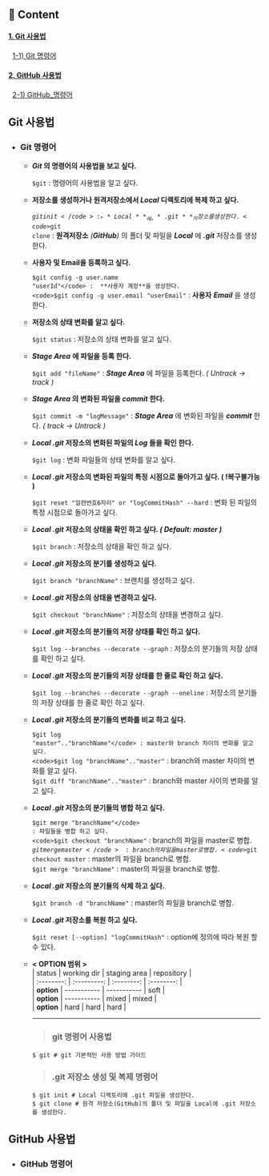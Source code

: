 ## 📝 Content
#### **[1. Git 사용법](#Git-사용법)**   
&nbsp;&nbsp;[1-1) Git 명령어](#Git-명령어)      
#### **[2. GitHub 사용법](#GitHub-사용법)**      
&nbsp;&nbsp;[2-1) GitHub_명령어](#GitHub-명령어)   
  
  ## Git 사용법
  - ### Git 명령어   
  
    - **_Git_ 의 명령어의 사용법을 보고 싶다.**   
           
       <code>$git</code> : 명령어의 사용법을 알고 싶다.  
    
    - **저장소를 생성하거나 원격저장소에서 _Local_ 디렉토리에 복제 하고 싶다.**   
        
       <code>$git init</code> : _**Local**_ 에 _**.git**_ 저장소를 생성한다.   
       <code>$git clone</code> : **원격저장소** _(**GitHub**)_ 의 폴더 및 파일을 _**Local**_ 에 _**.git**_ 저장소를 생성한다.   
          
    - **사용자 및 Email을 등록하고 싶다.**   
       
       <code>$git config -g user.name "userId"</code> :  **사용자 계정**을 생성한다.   
       <code>$git config -g user.email "userEmail"</code> :  **사용자** **_Email_** 을 생성한다.   
          
    - **저장소의 상태 변화를 알고 싶다.**   
         
       <code>$git status</code> : 저장소의 상태 변화를 알고 싶다.   
          
    - _**Stage Area**_ **에 파일을 등록 한다.**   
       
       <code>$git add "fileName"</code> : _**Stage Area**_ 에 파일을 등록한다. _( Untrack -> track )_
    
    - **_Stage Area_ 의 변화된 파일을 _commit_ 한다.**   
        
       <code>$git commit -m "logMessage"</code> : _**Stage Area**_ 에 변화된 파일을 _**commit**_ 한다. _( track -> Untrack )_
  
    - **_Local_ _.git_ 저장소의 변화된 파일의 _Log_ 들을 확인 한다.**   
       
       <code>$git log</code> :  변화 파일들의 상태 변화를 알고 싶다.   
          
    - **_Local_ _.git_ 저장소의 변화된 파일의 특정 시점으로 돌아가고 싶다. ( !복구불가능 )**    
           
       <code>$git reset "일련번호6자리" or "logCommitHash" --hard</code> : 변화 된 파일의 특정 시점으로 돌아가고 싶다.   
          
    - **_Local_ _.git_ 저장소의 상태을 확인 하고 싶다. _( Default: master )_**    
           
       <code>$git branch</code> : 저장소의 상태을 확인 하고 싶다.   
          
     - **_Local_ _.git_ 저장소의 분기를 생성하고 싶다.**    
           
       <code>$git branch "branchName"</code> : 브랜치를 생성하고 싶다.   
          
     - **_Local_ _.git_ 저장소의 상태을 변경하고 싶다.** 
           
       <code>$git checkout "branchName"</code> : 저장소의 상태을 변경하고 싶다.   
          
     - **_Local_ _.git_ 저장소의 분기들의 저장 상태를 확인 하고 싶다.** 
           
       <code>$git log --branches --decorate --graph</code> : 저장소의 분기들의 저장 상태를 확인 하고 싶다.   
          
     - **_Local_ _.git_ 저장소의 분기들의 저장 상태를 한 줄로 확인 하고 싶다.** 
           
       <code>$git log --branches --decorate --graph --oneline</code> : 저장소의 분기들의 저장 상태를 한 줄로 확인 하고 싶다.   
          
     - **_Local_ _.git_ 저장소의 분기들의 변화를 비교 하고 싶다.** 
           
       <code>$git log "master".."branchName"</code> : master와 branch 차이의 변화를 알고 싶다.   
       <code>$git log "branchName".."master"</code> : branch와 master 차이의 변화를 알고 싶다.   
       <code>$git diff "branchName".."master"</code> : branch와 master 사이의 변화를 알고 싶다.   
          
     - **_Local_ _.git_ 저장소의 분기들의 병합 하고 싶다.** 
           
       <code>$git merge "branchName"</code> : 파일들을 병합 하고 싶다.    
       <code>$git checkout "branchName"</code> : branch의 파일을 master로 병합.   
       <code>$git merge master</code> : branch의 파일을 master로 병합.  
       <code>$git checkout master</code> : master의 파일을 branch로 병합.        
       <code>$git merge "branchName"</code> : master의 파일을 branch로 병합.      
                     
     - **_Local_ _.git_ 저장소의 분기들의 삭제 하고 싶다.**   
                
       <code>$git branch -d "branchName"</code> : master의 파일을 branch로 병합.      
          
     - **_Local_ _.git_ 저장소를 복원 하고 싶다.**   
                
       <code>$git reset [--option] "logCommitHash"</code> : option에 정의에 따라 복원 할 수 있다.
          
     - **< OPTION 범위 >**  
        |   status   | working dir | staging area | repository |     
        | :--------: | :---------: | :--------:  | :--------: |   
        | **option** | ----------- | ----------- |    soft    |   
        | **option** | ----------- |    mixed    |    mixed   |   
        | **option** |     hard    |    hard     |    hard    |   
          
        ----------------------------   
        
        > ### git 명령어 사용법
           
        ````shell
        $ git # git 기본적인 사용 방법 가이드
        ````
        
        > ### .git 저장소 생성 및 복제 명령어
           
        ````shell
        $ git init # Local 디렉토리에 .git 파일을 생성한다.
        $ git clone # 원격 저장소(GitHub)의 폴더 및 파일을 Local에 .git 저장소를 생성한다.
        ````
  
  ## GitHub 사용법
  - ### GitHub 명령어
 
